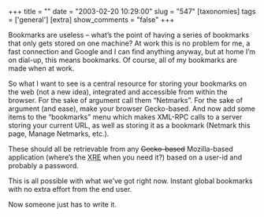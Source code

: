 +++
title = ""
date = "2003-02-20 10:29:00"
slug = "547"
[taxonomies]
tags = ['general']
[extra]
show_comments = "false"
+++

Bookmarks are useless – what’s the point of having a series of bookmarks that only gets stored on one machine? At work this is no problem for me, a fast connection and Google and I can find anything anyway, but at home I’m on dial-up, this means bookmarks. Of course, all of my bookmarks are made when at work.

So what I want to see is a central resource for storing your bookmarks on the web (not a new idea), integrated and accessible from within the browser. For the sake of argument call them “Netmarks”. For the sake of argument (and ease), make your browser Gecko-based. And now add some items to the “bookmarks” menu which makes XML-RPC calls to a server storing your current URL, as well as storing it as a bookmark (Netmark this page, Manage Netmarks, etc.).

These should all be retrievable from any <strike>Gecko-based</strike> Mozilla-based application (where’s the <abbr title="XUL Runtime Environment">XRE</abbr> when you need it?) based on a user-id and probably a password.

This is all possible with what we’ve got right now. Instant global bookmarks with no extra effort from the end user.

Now someone just has to write it.
